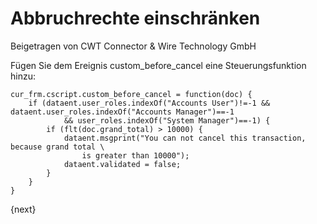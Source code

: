 <!-- add-breadcrumbs -->
# Abbruchrechte einschränken
<span class="text-muted contributed-by">Beigetragen von CWT Connector & Wire Technology GmbH</span>

Fügen Sie dem Ereignis custom_before_cancel eine Steuerungsfunktion hinzu:

    cur_frm.cscript.custom_before_cancel = function(doc) {
        if (dataent.user_roles.indexOf("Accounts User")!=-1 && dataent.user_roles.indexOf("Accounts Manager")==-1
                && user_roles.indexOf("System Manager")==-1) {
            if (flt(doc.grand_total) > 10000) {
                dataent.msgprint("You can not cancel this transaction, because grand total \
                    is greater than 10000");
                dataent.validated = false;
            }
        }
    }


{next}
